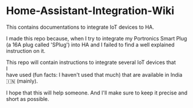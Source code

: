 # Home-Assistant-Integration-Wiki
This contains documentations to integrate IoT devices to HA.

I made this repo because, when I try to integrate my Portronics Smart Plug (a 16A plug called 'SPlug') into HA and I failed to find a well explained instruction on it. 

This repo will contain instructions to integrate several IoT devices that <br>I</br> have used (fun facts: I haven't used that much) that are available in India 🇮🇳 (mainly). 

I hope that this will help someone. And I'll make sure to keep it precise and short as possible. 